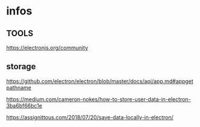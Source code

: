 # infos

## TOOLS

https://electronjs.org/community

## storage

https://github.com/electron/electron/blob/master/docs/api/app.md#appgetpathname

https://medium.com/cameron-nokes/how-to-store-user-data-in-electron-3ba6bf66bc1e

https://assignittous.com/2018/07/20/save-data-locally-in-electron/